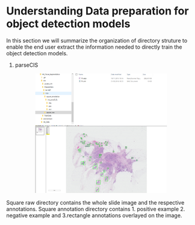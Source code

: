# Understanding Data preparation for object detection models 

In this section we will summarize the organization of directory struture to enable the end user extract the information needed to directly train the object detection models.

1. parseCIS

<p align="center">
  <img src="training_material/tree_structure.png" width="350"/>
  <img src="training_material/train_square_demo.png" width="350"/>
</p>

 
                            
Square raw directory contains the whole slide image and the respective annotations.
Square annotation directory contains 1. positive example 2. negative example and 3.rectangle annotations overlayed on the image.
